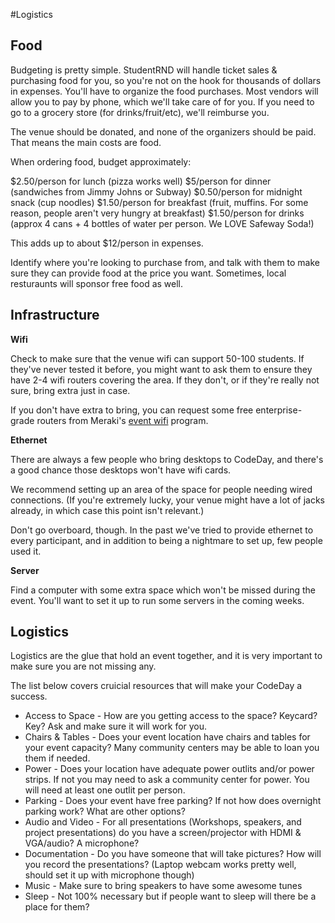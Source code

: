 #Logistics

Food
----------
Budgeting is pretty simple. StudentRND will handle ticket sales & purchasing food for you, so you're not on the hook for thousands of dollars in expenses. You'll have to organize the food purchases. Most vendors will allow you to pay by phone, which we'll take care of for you. If you need to go to a grocery store (for drinks/fruit/etc), we'll reimburse you. 

The venue should be donated, and none of the organizers should be paid. That means the main costs are food. 

When ordering food, budget approximately: 

$2.50/person for lunch (pizza works well)
$5/person for dinner (sandwiches from Jimmy Johns or Subway)
$0.50/person for midnight snack (cup noodles)
$1.50/person for breakfast (fruit, muffins. For some reason, people aren't very hungry at breakfast)
$1.50/person for drinks (approx 4 cans + 4 bottles of water per person. We LOVE Safeway Soda!)

This adds up to about $12/person in expenses. 

Identify where you're looking to purchase from, and talk with them to make sure they can provide food at the price you want. Sometimes, local resturaunts will sponsor free food as well. 

Infrastructure
--------------
**Wifi**

Check to make sure that the venue wifi can support 50-100 students. If they've never tested it before, you might want to ask them to ensure they have 2-4 wifi routers covering the area. If they don't, or if they're really not sure, bring extra just in case. 

If you don't have extra to bring, you can request some free enterprise-grade routers from Meraki's [event wifi](http://www.meraki.com/company/event-wifi) program. 

**Ethernet**

There are always a few people who bring desktops to CodeDay, and there's a good chance those desktops won't have wifi cards.

We recommend setting up an area of the space for people needing wired connections. (If you're extremely lucky, your venue might have a lot of jacks already, in which case this point isn't relevant.)

Don't go overboard, though. In the past we've tried to provide ethernet to every participant, and in addition to being a nightmare to set up, few people used it.

**Server**

Find a computer with some extra space which won't be missed during the event. You'll want to set it up to run some servers in the coming weeks.

Logistics
---------

Logistics are the glue that hold an event together, and it is very important to make sure you are not missing any.

The list below covers cruicial resources that will make your CodeDay a success.

* Access to Space - How are you getting access to the space? Keycard? Key? Ask and make sure it will work for you.
* Chairs & Tables - Does your event location have chairs and tables for your event capacity? Many community centers may be able to loan you them if needed. 
* Power - Does your location have adequate power outlits and/or power strips. If not you may need to ask a community center for power. You will need at least one outlit per person.
* Parking - Does your event have free parking? If not how does overnight parking work? What are other options?
* Audio and Video - For all presentations (Workshops, speakers, and project presentations) do you have a screen/projector with HDMI & VGA/audio? A microphone?
* Documentation - Do you have someone that will take pictures? How will you record the presentations? (Laptop webcam works pretty well, should set it up with microphone though)
* Music - Make sure to bring speakers to have some awesome tunes
* Sleep - Not 100% necessary but if people want to sleep will there be a place for them?